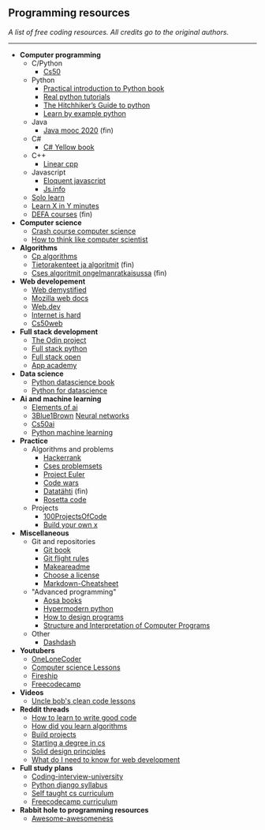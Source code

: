 ## Programming resources

*A list of free coding resources.
All credits go to the original authors.*

---
- **Computer programming**
	- C/Python
		 - [Cs50](https://cs50.harvard.edu/x/2021/)
	- Python
		 - [Practical introduction to Python book](https://www.brianheinold.net/python/A_Practical_Introduction_to_Python_Programming_Heinold.pdf)
		 - [Real python tutorials](https://realpython.com/)
		 - [The Hitchhiker’s Guide to python](https://docs.python-guide.org/)
		 - [Learn by example python](https://learnbyexample.github.io/py_resources/preface.html)
	- Java
		 - [Java mooc 2020](https://ohjelmointi-20.mooc.fi/) (fin)
	- C#
		 - [C# Yellow book](http://www.csharpcourse.com/)
	- C++
		 - [Linear cpp](https://github.com/jesyspa/linear-cpp)
	- Javascript
		 - [Eloquent javascript](https://eloquentjavascript.net/)
		 - [Js.info](https://javascript.info/)
	- [Solo learn](https://www.sololearn.com/)
	- [Learn X in Y minutes](https://learnxinyminutes.com/)
	- [DEFA courses](https://www.helsinki.fi/fi/projektit/digital-education-for-all/kurssit) (fin)
- **Computer science**
	 - [Crash course computer science](https://www.youtube.com/playlist?list=PL8dPuuaLjXtNlUrzyH5r6jN9ulIgZBpdo)
	 - [How to think like computer scientist](https://runestone.academy/runestone/books/published/thinkcspy/index.html)
- **Algorithms**
	 - [Cp algorithms](http://cp-algorithms.com/)
	 - [Tietorakenteet ja algoritmit](https://www.cs.helsinki.fi/u/ahslaaks/tirakirja/) (fin)
	 - [Cses algoritmit ongelmanratkaisussa](https://cses.fi/alon20/list/) (fin)
- **Web developement**
	 - [Web demystified](https://www.youtube.com/playlist?list=PLo3w8EB99pqLEopnunz-dOOBJ8t-Wgt2g)
	 - [Mozilla web docs](https://developer.mozilla.org/en-US/docs/Learn/Getting_started_with_the_web)
	 - [Web.dev](https://web.dev/)
	 - [Internet is hard](https://www.internetingishard.com/)
	 - [Cs50web](https://cs50.harvard.edu/web/2020/)
- **Full stack development**
	 - [The Odin project](https://theodinproject.com/paths)
	 - [Full stack python](https://www.fullstackpython.com/)
	 - [Full stack open](https://fullstackopen.com/)
	 - [App academy](https://open.appacademy.io/)
- **Data science**
	 - [Python datascience book](https://jakevdp.github.io/PythonDataScienceHandbook/00.00-preface.html#Who-Is-This-Book-For?)
	 - [Python for datascience](https://kharpann.com/learn-python-for-data-science-full-course/)
- **Ai and machine learning**
	 - [Elements of ai](https://www.elementsofai.com/)
	 - [3Blue1Brown](https://www.youtube.com/channel/UCYO_jab_esuFRV4b17AJtAw) [Neural networks](https://www.youtube.com/watch?v=aircAruvnKk&list=PLZHQObOWTQDNU6R1_67000Dx_ZCJB-3pi&ab_channel=3Blue1Brown)
	 - [Cs50ai](https://cs50.harvard.edu/ai/2020/)
	 - [Python machine learning](https://pythonprogramming.net/)
- **Practice**
	- Algorithms and problems
		 - [Hackerrank](https://www.hackerrank.com/dashboard)
		 - [Cses problemsets](https://cses.fi/problemset/)
		 - [Project Euler](https://projecteuler.net/about)
		 - [Code wars](https://www.codewars.com/)
		 - [Datatähti](https://cses.fi/dt/list/) (fin)
		 - [Rosetta code](http://rosettacode.org/wiki/Rosetta_Code)
	- Projects
		 - [100ProjectsOfCode](https://github.com/aceking007/100ProjectsOfCode)
		 - [Build your own x](https://github.com/danistefanovic/build-your-own-x)
- **Miscellaneous**
	- Git and repositories
		- [Git book](https://git-scm.com/book/en/v2)
		- [Git flight rules](https://github.com/k88hudson/git-flight-rules)
		- [Makeareadme](https://www.makeareadme.com/)
		- [Choose a license](https://choosealicense.com/)
		- [Markdown-Cheatsheet](https://github.com/adam-p/markdown-here/wiki/Markdown-Cheatsheet)	
	- "Advanced programming"
		- [Aosa books](https://aosabook.org/en/index.html)
		- [Hypermodern python](https://cjolowicz.github.io/posts/)
		- [How to design programs](http://htdp.org/)
		- [Structure and Interpretation of Computer Programs](https://mitpress.mit.edu/sites/default/files/sicp/full-text/book/book.html)
	 - Other
	 	- [Dashdash](https://dashdash.io/)
- **Youtubers**
	 - [OneLoneCoder](https://www.youtube.com/c/javidx9)
	 - [Computer science Lessons](https://www.youtube.com/c/ComputerScienceLessons)
	 - [Fireship](https://www.youtube.com/c/AngularFirebase)
	 - [Freecodecamp](https://www.youtube.com/channel/UC8butISFwT-Wl7EV0hUK0BQ)
- **Videos**
	 - [Uncle bob's clean code lessons](https://www.youtube.com/watch?v=7EmboKQH8lM&ab_channel=UnityCoin)
- **Reddit threads**
	 - [How to learn to write good code](https://www.reddit.com/r/learnprogramming/comments/iwf81z/how_to_learn_how_to_write_good_code_for_big/)
	 - [How did you learn algorithms](https://www.reddit.com/r/learnprogramming/comments/iimqjw/self_learners_how_did_you_learn_algorithms/)
	 - [Build projects](https://www.reddit.com/r/learnprogramming/comments/i2c0ud/keep_being_told_to_build_projects_but_dont_know/)
	 - [Starting a degree in cs](https://www.reddit.com/r/computerscience/comments/g6trzn/starting_a_degree_in_cs/)
	 - [Solid design principles](https://www.reddit.com/r/learnprogramming/comments/cr3m01/solid_design_principles_for_everyone/)
	 - [What do I need to know for web development](https://www.reddit.com/r/learnprogramming/comments/dlikxe/what_do_i_need_to_know_for_web_development/)
- **Full study plans**
	 - [Coding-interview-university](https://github.com/jwasham/coding-interview-university)
	 - [Python django syllabus](https://www.reddit.com/r/learnprogramming/comments/i9vuhr/i_wrote_a_syllabus_for_learning_python_and_django/)
	 - [Self taught cs curriculum](https://www.reddit.com/r/learnprogramming/comments/gsansp/my_55step_selftaught_cs_curriculum_updated/)
	 - [Freecodecamp curriculum](https://www.freecodecamp.org/learn)
- **Rabbit hole to programming resources**
	 - [Awesome-awesomeness](https://github.com/bayandin/awesome-awesomeness)
